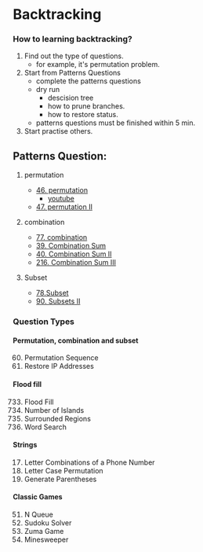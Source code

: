 # Backtracking 

### How to learning backtracking? 
1. Find out the type of questions.
    * for example, it's permutation problem.
2. Start from Patterns Questions
    * complete the patterns questions
    * dry run
        * descision tree
        * how to prune branches. 
        * how to restore status. 
    * patterns questions must be finished within 5 min. 
3. Start practise others. 


## Patterns Question:
1. permutation 
    * [46. permutation](https://leetcode.com/problems/permutations/) 
        * [youtube](https://www.youtube.com/watch?v=Nabbpl7y4Lo)
    * [47. permutation II](https://leetcode.com/problems/permutations-ii/)

2. combination 
    * [77. combination](https://leetcode.com/problems/combinations/)
    * [39. Combination Sum](https://leetcode.com/problems/combination-sum/)
    * [40. Combination Sum II](https://leetcode.com/problems/combination-sum-ii/)
    * [216. Combination Sum III](https://leetcode.com/problems/combination-sum-iii/)

3. Subset
    * [78.Subset](https://leetcode.com/problems/subsets/)
    * [90. Subsets II](https://leetcode.com/problems/subsets-ii/)



### Question Types
#### Permutation, combination and subset
60. Permutation Sequence
93. Restore IP Addresses

#### Flood fill
733. Flood Fill
200. Number of Islands
130. Surrounded Regions
79.  Word Search

#### Strings
17. Letter Combinations of a Phone Number
784. Letter Case Permutation 
22. Generate Parentheses 


#### Classic Games
51. N Queue
37. Sudoku Solver
488. Zuma Game
529. Minesweeper 
